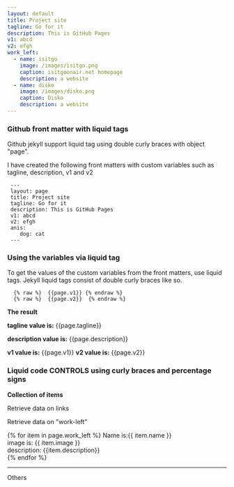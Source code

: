 ```yaml
---
layout: default
title: Project site
tagline: Go for it 
description: This is GitHub Pages
v1: abcd
v2: efgh
work_left:
  - name: isitgo
    image: /images/isitgo.png
    caption: isitgoonair.net homepage
    description: a website
  - name: disko
    image: /images/disko.png
    caption: Disko
    description: a website
---
```



### Github front matter with liquid tags

Github jekyll support liquid tag using double curly braces with object "page".

I have created the following front matters with custom variables such as tagline, description, v1 and v2

```
 ---
 layout: page
 title: Project site
 tagline: Go for it 
 description: This is GitHub Pages
 v1: abcd
 v2: efgh
 anis:
	dog: cat
 ---
```

### Using the variables via liquid tag

To get the values of the custom variables from the front matters, use liquid tags.
Jekyll liquid tags consist of double curly braces like so.

```
  {% raw %}  {{page.v1}} {% endraw %}
  {% raw %}  {{page.v2}}  {% endraw %}
```

**The result**

**tagline value is:** {{page.tagline}}

**description value is:** {{page.description}}

**v1 value is:** {{page.v1}}
**v2 value is:** {{page.v2}}

### Liquid code CONTROLS using curly braces and percentage signs

**Collection of items**

Retrieve data on links



Retrieve data on "work-left"

{% for item in page.work_left %}
  Name is:{{ item.name }} <br/>
  image is: {{ item.image }}<br/>
  description: {{item.description}}<br/>
{% endfor %}

     
  
---

Others


